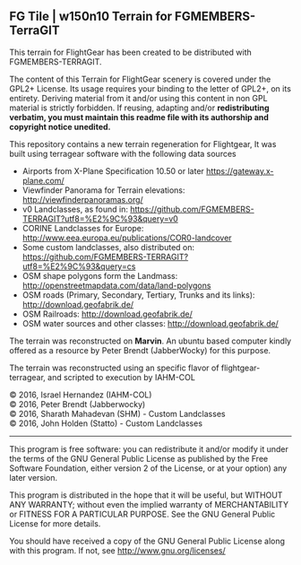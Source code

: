 FG Tile |  w150n10 Terrain for FGMEMBERS-TerraGIT
---------------------------------------------

This terrain for FlightGear has been created to be distributed with FGMEMBERS-TERRAGIT. 

The content of this Terrain for FlightGear scenery is covered under the GPL2+ License. Its usage requires
your binding to the letter of GPL2+, on its entirety. Deriving material from it and/or using this content
in non GPL material is strictly forbidden. If reusing, adapting and/or __redistributing verbatim, you
must maintain this readme file with its authorship and copyright notice unedited.__

This repository contains a new terrain regeneration for Flightgear,
It was built using terragear software with the following data sources

* Airports from X-Plane Specification 10.50 or later https://gateway.x-plane.com/
* Viewfinder Panorama for Terrain elevations: http://viewfinderpanoramas.org/
* v0 Landclasses, as found in:  https://github.com/FGMEMBERS-TERRAGIT?utf8=%E2%9C%93&query=v0
* CORINE Landclasses for Europe: http://www.eea.europa.eu/publications/COR0-landcover
* Some custom landclasses, also distributed on: https://github.com/FGMEMBERS-TERRAGIT?utf8=%E2%9C%93&query=cs
* OSM shape polygons form the Landmass: http://openstreetmapdata.com/data/land-polygons
* OSM roads (Primary, Secondary, Tertiary, Trunks and its links): http://download.geofabrik.de/
* OSM Railroads: http://download.geofabrik.de/
* OSM water sources and other classes: http://download.geofabrik.de/

The terrain was reconstructed on __Marvin__. An ubuntu based computer kindly offered as a resource by
Peter Brendt (JabberWocky) for this purpose.

The terrain was reconstructed using an specific flavor of flightgear-terragear, and scripted to execution by IAHM-COL

:copyright: 2016, Israel Hernandez (IAHM-COL) <br>
:copyright: 2016, Peter Brendt (Jabberwocky)  <br>
:copyright: 2016, Sharath Mahadevan (SHM) - Custom Landclasses <br>
:copyright: 2016, John Holden (Statto) - Custom Landclasses <br>

****

This program is free software: you can redistribute it and/or modify
it under the terms of the GNU General Public License as published by
the Free Software Foundation, either version 2 of the License, or
at your option) any later version.

This program is distributed in the hope that it will be useful,
but WITHOUT ANY WARRANTY; without even the implied warranty of
MERCHANTABILITY or FITNESS FOR A PARTICULAR PURPOSE.  See the
GNU General Public License for more details.

You should have received a copy of the GNU General Public License
along with this program.  If not, see <http://www.gnu.org/licenses/>
